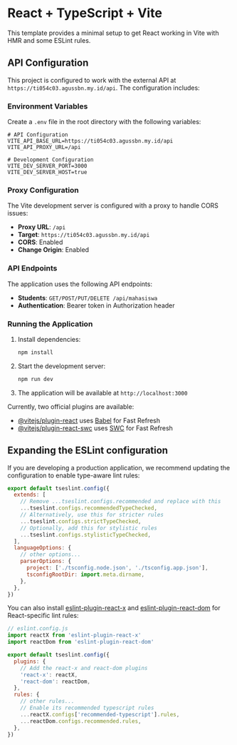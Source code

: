 # React + TypeScript + Vite

This template provides a minimal setup to get React working in Vite with HMR and some ESLint rules.

## API Configuration

This project is configured to work with the external API at `https://ti054c03.agussbn.my.id/api`. The configuration includes:

### Environment Variables

Create a `.env` file in the root directory with the following variables:

```env
# API Configuration
VITE_API_BASE_URL=https://ti054c03.agussbn.my.id/api
VITE_API_PROXY_URL=/api

# Development Configuration
VITE_DEV_SERVER_PORT=3000
VITE_DEV_SERVER_HOST=true
```

### Proxy Configuration

The Vite development server is configured with a proxy to handle CORS issues:

- **Proxy URL**: `/api`
- **Target**: `https://ti054c03.agussbn.my.id/api`
- **CORS**: Enabled
- **Change Origin**: Enabled

### API Endpoints

The application uses the following API endpoints:

- **Students**: `GET/POST/PUT/DELETE /api/mahasiswa`
- **Authentication**: Bearer token in Authorization header

### Running the Application

1. Install dependencies:
   ```bash
   npm install
   ```

2. Start the development server:
   ```bash
   npm run dev
   ```

3. The application will be available at `http://localhost:3000`

Currently, two official plugins are available:

- [@vitejs/plugin-react](https://github.com/vitejs/vite-plugin-react/blob/main/packages/plugin-react) uses [Babel](https://babeljs.io/) for Fast Refresh
- [@vitejs/plugin-react-swc](https://github.com/vitejs/vite-plugin-react/blob/main/packages/plugin-react-swc) uses [SWC](https://swc.rs/) for Fast Refresh

## Expanding the ESLint configuration

If you are developing a production application, we recommend updating the configuration to enable type-aware lint rules:

```js
export default tseslint.config({
  extends: [
    // Remove ...tseslint.configs.recommended and replace with this
    ...tseslint.configs.recommendedTypeChecked,
    // Alternatively, use this for stricter rules
    ...tseslint.configs.strictTypeChecked,
    // Optionally, add this for stylistic rules
    ...tseslint.configs.stylisticTypeChecked,
  ],
  languageOptions: {
    // other options...
    parserOptions: {
      project: ['./tsconfig.node.json', './tsconfig.app.json'],
      tsconfigRootDir: import.meta.dirname,
    },
  },
})
```

You can also install [eslint-plugin-react-x](https://github.com/Rel1cx/eslint-react/tree/main/packages/plugins/eslint-plugin-react-x) and [eslint-plugin-react-dom](https://github.com/Rel1cx/eslint-react/tree/main/packages/plugins/eslint-plugin-react-dom) for React-specific lint rules:

```js
// eslint.config.js
import reactX from 'eslint-plugin-react-x'
import reactDom from 'eslint-plugin-react-dom'

export default tseslint.config({
  plugins: {
    // Add the react-x and react-dom plugins
    'react-x': reactX,
    'react-dom': reactDom,
  },
  rules: {
    // other rules...
    // Enable its recommended typescript rules
    ...reactX.configs['recommended-typescript'].rules,
    ...reactDom.configs.recommended.rules,
  },
})
```

